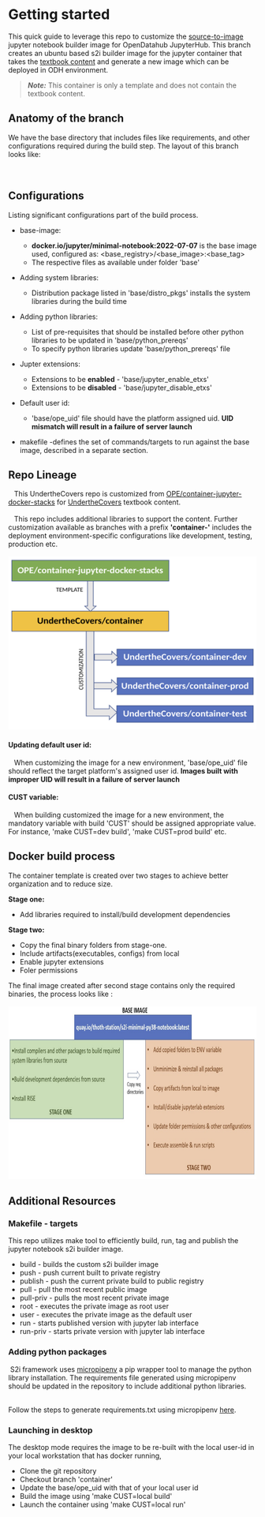 # Getting started

This quick guide to leverage this repo to customize the [source-to-image](https://github.com/openshift/source-to-image) jupyter notebook builder image for OpenDatahub JupyterHub. This branch creates an ubuntu based s2i builder image for the jupyter container that takes the [textbook content](https://github.com/jappavoo/UndertheCovers) and generate a new image which can be deployed in ODH environment. 

>**_Note:_** This container is only a template and does not contain the textbook content.

## Anatomy of the branch

We have the base directory that includes files like requirements, and other configurations required during the build step. The layout of this branch looks like:<br/>
<br/><br/>
## Configurations

Listing significant configurations part of the build process.
- base-image: 
	* **docker.io/jupyter/minimal-notebook:2022-07-07** is the base image used, configured as: <base_registry>/<base_image>:<base_tag>
	* The respective files as available under folder 'base'
- Adding system libraries:
	* Distribution package listed in 'base/distro_pkgs' installs the system libraries during the build time
- Adding python libraries:
   * List of pre-requisites that should be installed before other python libraries to be updated in 'base/python_prereqs'
   * To specify python libraries update 'base/python_prereqs' file
- Jupter extensions:
   * Extensions to be **enabled** - 'base/jupyter_enable_etxs'
   * Extensions to be **disabled** - 'base/jupyter_disable_etxs'
- Default user id:
   * 'base/ope_uid' file should have the platform assigned uid. **UID mismatch will result in a failure of server launch**

- makefile -defines the set of commands/targets to run against the base image, described in a separate section.

## Repo Lineage
&nbsp;&nbsp;  This UndertheCovers repo is customized from [OPE/container-jupyter-docker-stacks](https://github.com/OPEFFORT/ope/tree/container-jupyter-docker-stacks) for [UndertheCovers](https://github.com/jappavoo/UndertheCovers/tree/main) textbook content.
<br/><br/> &nbsp;&nbsp;  This repo includes additional libraries to support the content. Further customization available as branches with a prefix **'container-'** includes the deployment environment-specific configurations like development, testing, production etc. 
<br/> <br/><img src='repo_lineage.png' width=550 height=350>

#### Updating default user id:
 &nbsp;&nbsp;  When customizing the image for a new environment, 'base/ope_uid' file should reflect the target platform's assigned user id. **Images built with improper UID will result in a failure of server launch**

#### CUST variable:
 &nbsp;&nbsp;  When building customized the image for a new environment, the mandatory variable with build 'CUST' should be assigned appropriate value. 
 For instance, 'make CUST=dev build', 'make CUST=prod build' etc.

## Docker build process

The container template is created over two stages to achieve better organization and to reduce size. 

**Stage one:**
- Add libraries required to install/build development dependencies

**Stage two:**
- Copy the final binary folders from stage-one.
- Include artifacts(executables, configs) from local
- Enable jupyter extensions
- Foler permissions


The final image created after second stage contains only the required binaries, the process looks like :<br/>
<br/><img src="docker_build.png" alt="docker-build" width="600" height="350" /><br/>

## Additional Resources

### Makefile - targets
This repo utilizes make tool to efficiently build, run, tag and publish the jupyter notebook s2i builder image. 
- build - builds the custom s2i builder image
- push - push current built to private registry
- publish - push the current private build to public registry
- pull - pull the most recent public image
- pull-priv - pulls the most recent private image
- root - executes the private image as root user
- user - executes the private image as the default user
- run - starts published version with jupyter lab interface
- run-priv - starts private version with jupyter lab interface
### Adding python packages
&nbsp;S2i framework uses [micropipenv](https://github.com/thoth-station/micropipenv) a pip wrapper tool to manage the python library installation. The requirements file generated using micropipenv should be updated in the repository to include additional python libraries. 

<br/> Follow the steps to generate requirements.txt using micropipenv [here](https://github.com/AbiShanna/Ope-Documentation/tree/main/micropipenv).

### Launching in desktop
The desktop mode requires the image to be re-built with the local user-id in your local workstation that has docker running, 
- Clone the git repository
- Checkout branch 'container'
- Update the base/ope_uid with that of your local user id
- Build the image using 'make CUST=local build'
- Launch the container using 'make CUST=local run'


